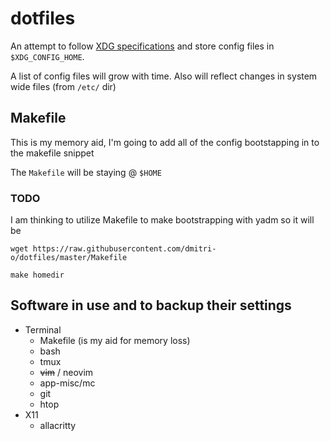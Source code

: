 # dotfiles

An attempt to follow [XDG specifications](https://specifications.freedesktop.org/basedir-spec/basedir-spec-latest.html) and store config files in ``$XDG_CONFIG_HOME``.

A list of config files will grow with time. Also will reflect changes in system wide files (from ``/etc/`` dir)

## Makefile
This is my memory aid, I'm going to add all of the config bootstapping in to the makefile snippet

The ``Makefile`` will be staying @ ``$HOME``

### TODO
I am thinking to utilize Makefile to make bootstrapping with yadm so it will be 

```
wget https://raw.githubusercontent.com/dmitri-o/dotfiles/master/Makefile

make homedir
```


## Software in use and to backup their settings
* Terminal
  * Makefile (is my aid for memory loss)
  * bash
  * tmux
  * ~~vim~~ / neovim
  * app-misc/mc
  * git
  * htop
* X11
   * allacritty
